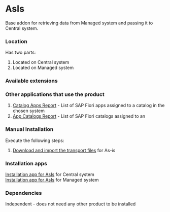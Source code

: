 # AsIs

Base addon for retrieving data from Managed system and passing it to Central system.

### Location
Has two parts:
1. Located on Central system
2. Located on Managed system

### Available extensions

### Other applications that use the product
1. [Catalog Apps Report](ca.md) - List of SAP Fiori apps assigned to a catalog in the chosen system
2. [App Catalogs Report](ac.md) - List of SAP Fiori catalogs assigned to an

### Manual Installation 
Execute the following steps:
1. [Download and import the transport files](/inst/step-0.md) for As-is

### Installation apps
[Installation app for AsIs](in-asis-cen.md) for Central system<br>
[Installation app for AsIs](in-asis-man.md) for Managed system

### Dependencies
Independent - does not need any other product to be installed


